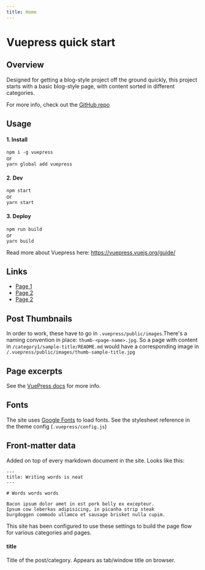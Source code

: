```yaml
---
title: Home
---
```


# Vuepress quick start
## Overview

Designed for getting a blog-style project off the ground quickly, this project starts with
a basic blog-style page, with content sorted in different categories.

For more info, check out the [GitHub repo](https://github.com/rjsalvadorr/vuepress-starter)

## Usage

#### 1. Install

`npm i -g vuepress`  
or  
`yarn global add vuepress`

#### 2. Dev

`npm start`  
or  
`yarn start`

#### 3. Deploy

`npm run build`  
or  
`yarn build`

Read more about Vuepress here: https://vuepress.vuejs.org/guide/

## Links

- [Page 1](page-1/)
- [Page 2](page-2/)
- [Page 2](page-3/)

## Post Thumbnails

In order to work, these have to go in `.vuepress/public/images`.There's a
naming convention in place: `thumb-<page-name>.jpg`. So a page with content
in `/category1/sample-title/README.md` would have a corresponding image in
`/.vuepress/public/images/thumb-sample-title.jpg`

## Page excerpts

See the [VuePress docs](https://vuepress.vuejs.org/guide/custom-themes.html#content-excerpt) for more info.

## Fonts

The site uses [Google Fonts](https://fonts.google.com/about) to load fonts. See the stylesheet reference in the theme config (`.vuepress/config.js`)

## Front-matter data

Added on top of every markdown document in the site. Looks like this:

```
---
title: Writing words is neat
---

# Words words words

Bacon ipsum dolor amet in est pork belly ex excepteur.
Ipsum cow leberkas adipisicing, in picanha strip steak
burgdoggen commodo ullamco et sausage brisket nulla cupim.
```

This site has been configured to use these settings to build the page flow
for various categories and pages.

#### title

Title of the post/category. Appears as tab/window title on browser.
